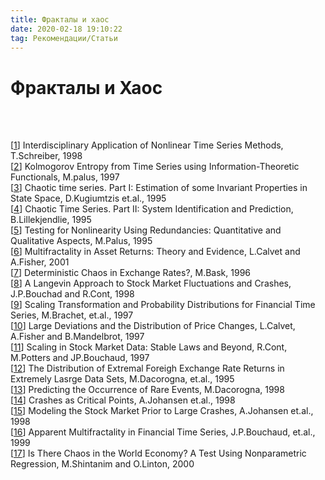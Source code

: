 ```yaml
---
title: Фракталы и хаос
date: 2020-02-18 19:10:22
tag: Рекомендации/Статьи
---
```


# Фракталы и Хаос

<br>

   
<p class="references">
             
<br>     
       [<a href="references/Chaos/chaos2.pdf">1</a>]
                  Interdisciplinary Application of Nonlinear Time Series
                  Methods, T.Schreiber, 1998
   
<br>     
       [<a href="references/Chaos/chaos3.pdf">2</a>]
                  Kolmogorov Entropy from Time Series using
                  Information-Theoretic Functionals, M.palus, 1997
   
<br>     
       [<a href="references/Chaos/chaos4.pdf">3</a>]
                  Chaotic time series. Part I: Estimation of some Invariant
                  Properties in State Space, D.Kugiumtzis et.al., 1995
   
<br>     
       [<a href="references/Chaos/chaos5.pdf">4</a>]
                  Chaotic Time Series. Part II: System Identification and
                  Prediction, B.Lillekjendlie, 1995
   
<br>     
       [<a href="references/Chaos/chaos6.pdf">5</a>]
      Testing for Nonlinearity Using Redundancies: Quantitative and Qualitative
      Aspects, M.Palus, 1995

<br>     
       [<a href="references/Chaos/chaos7.pdf">6</a>]
Multifractality in Asset Returns: Theory and Evidence, L.Calvet and A.Fisher, 2001       

<br>     
       [<a href="references/Chaos/chaos8.ps">7</a>]
Deterministic Chaos in Exchange Rates?, M.Bask, 1996

<br>     
       [<a href="references/Chaos/chaos9.ps">8</a>]
A Langevin Approach to Stock Market Fluctuations and Crashes, J.P.Bouchad and R.Cont, 1998

<br>     
       [<a href="references/Chaos/chaos10.pdf">9</a>]
Scaling Transformation and Probability Distributions for Financial Time Series,
M.Brachet, et.al., 1997

<br>     
       [<a href="references/Chaos/chaos11.pdf">10</a>]
Large Deviations and the Distribution of Price Changes, L.Calvet, A.Fisher and B.Mandelbrot, 1997


<br>     
       [<a href="references/Chaos/chaos12.ps">11</a>]
Scaling in Stock Market Data: Stable Laws and Beyond, R.Cont, M.Potters and JP.Bouchaud, 1997

<br>     
       [<a href="references/Chaos/chaos13.ps">12</a>]
The Distribution of Extremal Foreigh Exchange Rate Returns in Extremely Lasrge Data Sets,
M.Dacorogna, et.al., 1995

<br>     
       [<a href="references/Chaos/chaos14.ps">13</a>]
Predicting the Occurrence of Rare Events, M.Dacorogna, 1998

<br>     
       [<a href="references/Chaos/chaos15.ps">14</a>]
Crashes as Critical Points, A.Johansen et.al., 1998

<br>     
       [<a href="references/Chaos/chaos16.ps">15</a>]
Modeling the Stock Market Prior to Large Crashes, A.Johansen et.al., 1998

<br>     
       [<a href="references/Chaos/chaos17.pdf">16</a>]
Apparent Multifractality in Financial Time Series, J.P.Bouchaud, et.al., 1999

<br>     
       [<a href="references/Chaos/chaos18.pdf">17</a>]
Is There Chaos in the World Economy? A Test Using Nonparametric Regression,
M.Shintanim and O.Linton, 2000



</p>        

